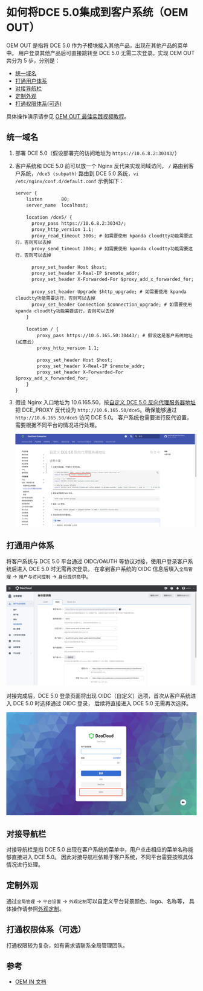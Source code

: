 # 如何将DCE 5.0集成到客户系统（OEM OUT）

OEM OUT 是指将 DCE 5.0 作为子模块接入其他产品，出现在其他产品的菜单中。
用户登录其他产品后可直接跳转至 DCE 5.0 无需二次登录。实现 OEM OUT 共分为 5 步，分别是：

* [统一域名](#_1)
* [打通用户体系](#_2)
* [对接导航栏](#_3)
* [定制外观](#_4)
* [打通权限体系(可选)](#_5)

具体操作演示请参见 [OEM OUT 最佳实践视频教程](../../videos/use-cases.md#dce-50_2)。

## 统一域名

1. 部署 DCE 5.0（假设部署完的访问地址为 `https://10.6.8.2:30343/`）

1. 客户系统和 DCE 5.0 前可以放一个 Nginx 反代来实现同域访问，
   `/` 路由到客户系统，`/dce5 (subpath)` 路由到 DCE 5.0 系统，`vi /etc/nginx/conf.d/default.conf` 示例如下：

    ```nginx
    server {
        listen       80;
        server_name  localhost;
    
        location /dce5/ {
          proxy_pass https://10.6.8.2:30343/;
          proxy_http_version 1.1;
          proxy_read_timeout 300s; # 如需要使用 kpanda cloudtty功能需要这行，否则可以去掉
          proxy_send_timeout 300s; # 如需要使用 kpanda cloudtty功能需要这行，否则可以去掉
    
          proxy_set_header Host $host;
          proxy_set_header X-Real-IP $remote_addr;
          proxy_set_header X-Forwarded-For $proxy_add_x_forwarded_for;
    
          proxy_set_header Upgrade $http_upgrade; # 如需要使用 kpanda cloudtty功能需要这行，否则可以去掉
          proxy_set_header Connection $connection_upgrade; # 如需要使用 kpanda cloudtty功能需要这行，否则可以去掉
        }
        
        location / {
            proxy_pass https://10.6.165.50:30443/; # 假设这是客户系统地址(如意云)
            proxy_http_version 1.1;
    
            proxy_set_header Host $host;
            proxy_set_header X-Real-IP $remote_addr;
            proxy_set_header X-Forwarded-For $proxy_add_x_forwarded_for;
        }
    }
    ```

1. 假设 Nginx 入口地址为 10.6.165.50，按[自定义 DCE 5.0 反向代理服务器地址](../install/reverse-proxy.md)把
   DCE_PROXY 反代设为 `http://10.6.165.50/dce5`。确保能够通过 `http://10.6.165.50/dce5` 访问 DCE 5.0。
   客户系统也需要进行反代设置，需要根据不同平台的情况进行处理。
  
    ![反向代理](images/agent.png)

## 打通用户体系

将客户系统与 DCE 5.0 平台通过 OIDC/OAUTH 等协议对接，使用户登录客户系统后进入 DCE 5.0 时无需再次登录。
在拿到客户系统的 OIDC 信息后填入`全局管理` -> `用户与访问控制` -> `身份提供商`中。

![身份提供商](images/idp.png)

对接完成后，DCE 5.0 登录页面将出现 OIDC（自定义）选项，首次从客户系统进入 DCE 5.0 时选择通过 OIDC 登录，
后续将直接进入 DCE 5.0 无需再次选择。

![登录页](images/login.png)

## 对接导航栏

对接导航栏是指 DCE 5.0 出现在客户系统的菜单中，用户点击相应的菜单名称能够直接进入 DCE 5.0。
因此对接导航栏依赖于客户系统，不同平台需要按照具体情况进行处理。

## 定制外观

通过`全局管理` -> `平台设置` -> `外观定制`可以自定义平台背景颜色、logo、名称等，
具体操作请参照[外观定制](../user-guide/platform-setting/appearance.md)。

## 打通权限体系（可选）

打通权限较为复杂，如有需求请联系全局管理团队。

## 参考

- [OEM IN 文档](./oem-in.md)
